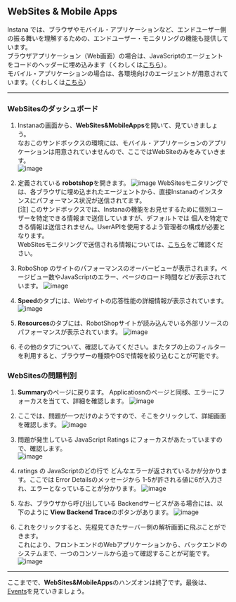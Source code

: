 ## WebSites & Mobile Apps

Instana では、ブラウザやモバイル・アプリケーションなど、エンドユーザー側の振る舞いを理解するための、エンドユーザー・モニタリングの機能も提供しています。  
ブラウザアプリケーション（Web画面）の場合は、JavaScriptのエージェントをコードのヘッダーに埋め込みます（くわしくは[こちら](https://www.ibm.com/docs/ja/instana-observability/current?topic=instana-monitoring-websites#installation)）。  
モバイル・アプリケーションの場合は、各環境向けのエージェントが用意されています。（くわしくは[こちら](https://www.ibm.com/docs/ja/instana-observability/current?topic=instana-mobile-app-monitoring)）  

---
### WebSitesのダッシュボード
1. Instanaの画面から、**WebSites&MobileApps**を開いて、見ていきましょう。  
なおこのサンドボックスの環境には、モバイル・アプリケーションのアプリケーションは用意されていませんので、ここではWebSiteのみをみていきます。    
![image](https://user-images.githubusercontent.com/22209835/114339724-d9680180-9b90-11eb-86d7-de14ab79ecab.png)
1. 定義されている **robotshop**を開きます。
![image](https://user-images.githubusercontent.com/22209835/114354250-eb559e80-9ba8-11eb-9258-502fe5675bd3.png)
WebSitesモニタリングでは、各ブラウザに埋め込まれたエージェントから、直接Instanaのインスタンスにパフォーマンス状況が送信されてます。  
[注] このサンドボックスでは、Instanaの機能をお見せするために個別ユーザーを特定できる情報まで送信していますが、デフォルトでは 個人を特定できる情報は送信されません。UserAPIを使用するよう管理者の構成が必要となります。  
WebSitesモニタリングで送信される情報については、[こちら](https://www.ibm.com/docs/en/instana-observability/current?topic=websites-website-monitoring-faq#sensitive-data)をご確認ください。

1. RoboShop のサイトのパフォーマンスのオーバービューが表示されます。ページビュー数やJavaScriptのエラー、ページのロード時間などが表示されています。
![image](https://user-images.githubusercontent.com/22209835/114340185-f5b86e00-9b91-11eb-8c4a-7fb958791cc8.png)
1. **Speed**のタブには、Webサイトの応答性能の詳細情報が表示されています。
![image](https://user-images.githubusercontent.com/22209835/114340337-4def7000-9b92-11eb-8783-3f5affec7814.png)
1. **Resources**のタブには、RobotShopサイトが読み込んでいる外部リソースのパフォーマンスが表示されています。
![image](https://user-images.githubusercontent.com/22209835/114340420-7d05e180-9b92-11eb-939b-b7bfd449c8be.png)
1. その他のタブについて、確認してみてください。またタブの上のフィルターを利用すると、ブラウザーの種類やOSで情報を絞り込むことが可能です。

### WebSitesの問題判別
1. **Summary**のページに戻ります。
Applicatiosnのページと同様、エラーにフォーカスを当てて、詳細を確認します。
![image](https://user-images.githubusercontent.com/22209835/114340607-ef76c180-9b92-11eb-8cf2-34c057a1b5df.png)
1. ここでは、問題が一つだけのようですので、そこをクリックして、詳細画面を確認します。
![image](https://user-images.githubusercontent.com/22209835/114340638-fdc4dd80-9b92-11eb-86da-953437a86baf.png)
1. 問題が発生している JavaScript Ratings にフォーカスがあたっていますので、確認します。  
![image](https://user-images.githubusercontent.com/22209835/114340769-411f4c00-9b93-11eb-9877-478cf78ced2f.png)
1. ratings の JavaScriptのどの行で どんなエラーが返されているかが分かります。ここでは Error Detailsのメッセージから 1-5が許される値に6が入力され、エラーとなっていることが分かります。
![image](https://user-images.githubusercontent.com/22209835/114340851-6f9d2700-9b93-11eb-9d46-9ed484493d71.png)

1. なお、ブラウザから呼び出している Backendサービスがある場合には、以下のように **View Backend Trace**のボタンがあります。
![image](https://user-images.githubusercontent.com/22209835/114341027-ca368300-9b93-11eb-96fb-8c3a374317e0.png)
1. これをクリックすると、先程見てきたサーバー側の解析画面に飛ぶことができます。  
これにより、フロントエンドのWebアプリケーションから、バックエンドのシステムまで、一つのコンソールから追って確認することが可能です。
![image](https://user-images.githubusercontent.com/22209835/114341141-07027a00-9b94-11eb-92c0-2462f7c4b04e.png)

---
ここまでで、**WebSites&MobileApps**のハンズオンは終了です。最後は、[Events](https://github.com/ICpTrial/InstanaSandbox/blob/main/Events.md)を見ていきましょう。


